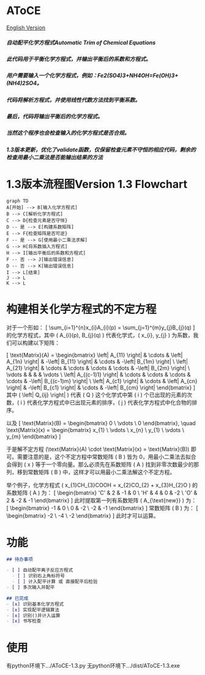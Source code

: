 # AToCE
[English Version](README_en.md)
##### 自动配平化学方程式Automatic Trim of Chemical Equations
##### 此代码用于平衡化学方程式，并输出平衡后的系数和方程式。

##### 用户需要输入一个化学方程式，例如：Fe2(SO4)3+NH4OH=Fe(OH)3+(NH4)2SO4。

##### 代码将解析方程式，并使用线性代数方法找到平衡系数。

##### 最后，代码将输出平衡后的化学方程式。

##### 当然这个程序也会检查输入的化学方程式是否合规。
##### 1.3版本更新，优化了validate函数，仅保留检查元素不守恒的相应代码，剩余的检查用最小二乘法是否能输出结果的方法


# 1.3版本流程图Version 1.3 Flowchart

```mermaid
graph TD
A[开始] --> B[输入化学方程式]
B --> C[解析化学方程式]
C --> D{检查元素是否守恒}
D -- 是 --> E[构建系数矩阵]
E --> F{检查矩阵是否可逆}
F -- 是 --> G[使用最小二乘法求解]
G --> H[将系数插入方程式]
H --> I[输出平衡后的系数和方程式]
F -- 否 --> J[输出错误信息]
D -- 否 --> K[输出错误信息]
I --> L[结束]
J --> L
K --> L
```

# 构建相关化学方程式的不定方程
对于一个形如：
\[ \sum_{i=1}^{n}x_{i}A_{i}(p) = \sum_{j=1}^{m}y_{j}B_{j}(q) \]
的化学方程式，其中 \( A_{i}(p), B_{j}(q) \) 代表化学式，\( x_{i}, y_{j} \) 为系数，我们可以构建以下矩阵：

\[ \text{Matrix}(A) = \begin{bmatrix}
\left| A_{11} \right| & \cdots & \left| A_{1n} \right| & -\left| B_{11} \right| & \cdots & -\left| B_{1m} \right| \\
\left| A_{21} \right| & \cdots & \cdots & \cdots & \cdots & -\left| B_{2m} \right| \\
\vdots & & & & \vdots \\
\left| A_{(c-1)1} \right| & \cdots & \cdots & \cdots & \cdots & -\left| B_{(c-1)m} \right| \\
\left| A_{c1} \right| & \cdots & \left| A_{cn} \right| & -\left| B_{c1} \right| & \cdots & -\left| B_{cm} \right|
\end{bmatrix} \]
其中 \( \left| Q_{ij} \right| \) 代表 \( Q \) 这个化学式中第 \( i \) 个已出现的元素的次数，\( i \) 代表化学方程式中已出现元素的排序，\( j \) 代表化学方程式中化合物的排序。

以及
\[ \text{Matrix}(B) = \begin{bmatrix}
0 \\
\vdots \\
0
\end{bmatrix}, \quad \text{Matrix}(x) = \begin{bmatrix}
x_{1} \\
\vdots \\
x_{n} \\
y_{1} \\
\vdots \\
y_{m}
\end{bmatrix} \]

于是解不定方程 \(\text{Matrix}(A) \cdot \text{Matrix}(x) = \text{Matrix}(B)\) 即可。需要注意的是，这个不定方程中常数矩阵 \( B \) 皆为 0，用最小二乘法去拟合会得到 \( x \) 等于一个零向量。那么必须先在系数矩阵 \( A \) 找到非零次数最少的那列，移到常数矩阵 \( B \) 中，这样才可以用最小二乘法解这个不定方程。

举个例子，化学方程式 \( x_{1}CH_{3}COOH = x_{2}CO_{2} + x_{3}H_{2}O \) 的系数矩阵 \( A \) 为：
\[ \begin{bmatrix}
'C' & 2 & -1 & 0 \\
'H' & 4 & 0 & -2 \\
'O' & 2 & -2 & -1
\end{bmatrix} \]
此时提取第一列有系数矩阵 \( A_{\text{new}} \) 为：
\[ \begin{bmatrix}
-1 & 0 \\
0 & -2 \\
-2 & -1
\end{bmatrix} \]
常数矩阵 \( B \) 为：
\[ \begin{bmatrix}
-2 \\
-4 \\
-2
\end{bmatrix} \]
此时才可以运算。

# 功能

```markdown
## 待办事项

- [ ] 自动配平离子反应方程式
  - [ ] 识别右上角标符号 
  - [ ] 计入配平计算 或 直接配平后检验
- [ ] 多次输入并配平

## 已完成
- [x] 识别基本化学方程式
- [x] 实现配平逻辑算法
- [x] 识别()并计入运算
- [x] 书写检查
```

# 使用
有python环境下.../AToCE-1.3.py
无python环境下.../dist/AToCE-1.3.exe
